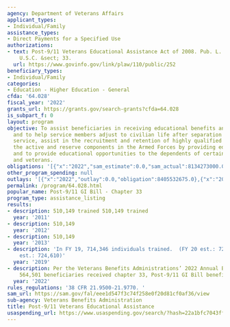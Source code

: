 ```yaml
---
agency: Department of Veterans Affairs
applicant_types:
- Individual/Family
assistance_types:
- Direct Payments for a Specified Use
authorizations:
- text: Post-9/11 Veterans Educational Assistance Act of 2008. Pub. L. 110, 252. 38
    U.S.C. &sect; 33.
  url: https://www.govinfo.gov/link/plaw/110/public/252
beneficiary_types:
- Individual/Family
categories:
- Education - Higher Education - General
cfda: '64.028'
fiscal_year: '2022'
grants_url: https://grants.gov/search-grants?cfda=64.028
is_subpart_f: 0
layout: program
objective: To assist beneficiaries in receiving educational benefits and training
  and to help service members adjust to civilian life after separation from military
  service, assist in the recruitment and retention of highly qualified personnel in
  the active and reserve components in the Armed Forces by providing education benefits,
  and to provide educational opportunities to the dependents of certain service members
  and veterans.
obligations: '[{"x":"2022","sam_estimate":0.0,"sam_actual":8134273000.0,"usa_spending_actual":8405532675.0},{"x":"2023","sam_estimate":7826937000.0,"sam_actual":0.0,"usa_spending_actual":8744628818.0},{"x":"2024","sam_estimate":8181953000.0,"sam_actual":0.0,"usa_spending_actual":8340929507.0}]'
other_program_spending: null
outlays: '[{"x":"2022","outlay":0.0,"obligation":8405532675.0},{"x":"2023","outlay":0.0,"obligation":8744628818.0},{"x":"2024","outlay":0.0,"obligation":8340929507.0}]'
permalink: /program/64.028.html
popular_name: Post-9/11 GI Bill - Chapter 33
program_type: assistance_listing
results:
- description: 510,149 trained 510,149 trained
  year: '2011'
- description: 510,149
  year: '2012'
- description: 510,149
  year: '2013'
- description: 'In FY 19, 714,346 individuals trained.  (FY 20 est.: 727,519; FY 21
    est.: 724,610)'
  year: '2019'
- description: Per the Veterans Benefits Administrations’ 2022 Annual Benefits Report,
    564,501 beneficiaries received chapter 33, Post-9/11 GI Bill benefits.
  year: '2022'
rules_regulations: '38 CFR 21.9500-21.9770. '
sam_url: https://sam.gov/fal/eee1d547f3c74f258e0f20d81cf0af36/view
sub-agency: Veterans Benefits Administration
title: Post-9/11 Veterans Educational Assistance
usaspending_url: https://www.usaspending.gov/search/?hash=22a1bfc7043ffd2a9f58c38b7515aaaf
---
```

